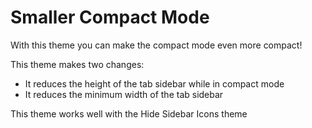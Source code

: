 
# Smaller Compact Mode

With this theme you can make the compact mode even more compact!

This theme makes two changes:
- It reduces the height of the tab sidebar while in compact mode
- It reduces the minimum width of the tab sidebar

This theme works well with the Hide Sidebar Icons theme